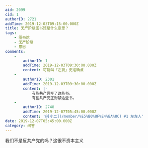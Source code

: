 ```yaml
---
aid: 2099
cid: 1
authorID: 2721
addTime: 2019-12-03T09:15:00.000Z
title: 无产阶级图书馆是什么意思？
tags:
    - 图书馆
    - 无产阶级
    - 意思
comments:
    -
        authorID: 1
        addTime: 2019-12-03T09:30:00.000Z
        content: 可能叫「左翼」更准确点
    -
        authorID: 2301
        addTime: 2019-12-03T09:30:00.000Z
        content: |-
            有些共产党写了这些书。  
            有些共产党正封禁这些书。
    -
        authorID: 2748
        addTime: 2019-12-07T05:45:00.000Z
        content: '@[小二](/member/%E5%B0%8F%E4%BA%8C) #1 左左人'
date: 2019-12-07T05:45:00.000Z
category: 问答
---
```


我们不是反共产党的吗？这很不资本主义
